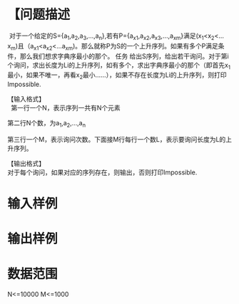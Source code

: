 

# 【问题描述


<p align="left">
 对于一个给定的S={a<sub>1</sub>,a<sub>2</sub>,a<sub>3</sub>,…,a<sub>n</sub>},若有P={a<sub>x1</sub>,a<sub>x2</sub>,a<sub>x3</sub>,…,a<sub>xm</sub>}满足(x<sub>1</sub>&lt;x<sub>2</sub>&lt;…x<sub>m</sub>)且（a<sub>x1</sub>&lt;a<sub>x2</sub>&lt;…a<sub>xm</sub>)<x<sub><x<sub><a<sub><a<sub>。那么就称P为S的一个上升序列。如果有多个P满足条件，那么我们想求字典序最小的那个。 任务 给出S序列，给出若干询问。对于第i个询问，求出长度为Li的上升序列，如有多个，求出字典序最小的那个（即首先x<sub>1</sub>最小，如果不唯一，再看x<sub>2</sub>最小……），如果不存在长度为Li的上升序列，则打印Impossible.</a<sub></a<sub></x<sub></x<sub> 
</p>
<p align="left">
【输入格式】 <br/>
  第一行一个N，表示序列一共有N个元素
</p>
<p align="left">
第二行N个数，为a<sub>1</sub>,a<sub>2</sub>,…,a<sub>n</sub> 
</p>
<p align="left">
第三行一个M，表示询问次数。下面接M行每行一个数L，表示要询问长度为L的上升序列。
</p>
<p align="left">
【输出格式】 <br/>
对于每个询问，如果对应的序列存在，则输出，否则打印Impossible.
</p>

# 输入样例



# 输出样例



# 数据范围


<p>
N&lt;=10000 M&lt;=1000
</p>
